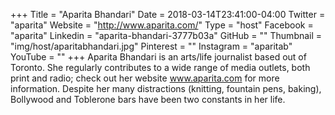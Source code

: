 +++
Title = "Aparita Bhandari"
Date = 2018-03-14T23:41:00-04:00
Twitter = "aparita"
Website = "http://www.aparita.com/"
Type = "host"
Facebook = "aparita"
Linkedin = "aparita-bhandari-3777b03a"
GitHub = ""
Thumbnail = "img/host/aparitabhandari.jpg"
Pinterest = ""
Instagram = "aparitab"
YouTube = ""
+++
Aparita Bhandari is an arts/life journalist based out of Toronto. She regularly contributes to a wide range of media outlets, both print and radio; check out her website www.aparita.com for more information. Despite her many distractions (knitting, fountain pens, baking), Bollywood and Toblerone bars have been two constants in her life.
